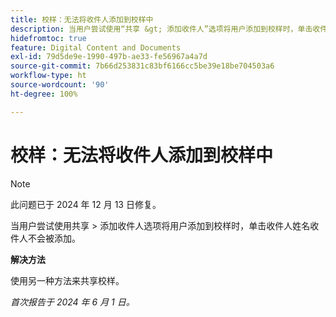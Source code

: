 ```yaml
---
title: 校样：无法将收件人添加到校样中
description: 当用户尝试使用“共享 &gt; 添加收件人”选项将用户添加到校样时，单击收件人姓名时收件人不会被添加。
hidefromtoc: true
feature: Digital Content and Documents
exl-id: 79d5de9e-1990-497b-ae33-fe56967a4a7d
source-git-commit: 7b66d253831c83bf6166cc5be39e18be704503a6
workflow-type: ht
source-wordcount: '90'
ht-degree: 100%

---
```


# 校样：无法将收件人添加到校样中

>[!NOTE]
>
>此问题已于 2024 年 12 月 13 日修复。

当用户尝试使用共享 > 添加收件人选项将用户添加到校样时，单击收件人姓名收件人不会被添加。

**解决方法**

使用另一种方法来共享校样。

_首次报告于 2024 年 6 月 1 日。_
